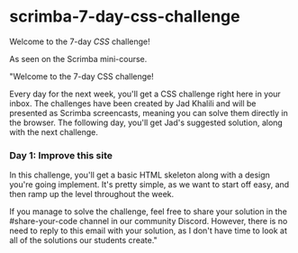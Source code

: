 # scrimba-7-day-css-challenge
Welcome to the 7-day _CSS_ challenge! 

As seen on the Scrimba mini-course.

"Welcome to the 7-day CSS challenge!

Every day for the next week, you'll get a CSS challenge right here in your inbox. The challenges have been created by Jad Khalili and will be presented as Scrimba screencasts, meaning you can solve them directly in the browser. The following day, you'll get Jad's suggested solution, along with the next challenge.

### Day 1: Improve this site

In this challenge, you'll get a basic HTML skeleton along with a design you're going implement. It's pretty simple, as we want to start off easy, and then ramp up the level throughout the week.

If you manage to solve the challenge, feel free to share your solution in the #share-your-code channel in our community Discord. However, there is no need to reply to this email with your solution, as I don't have time to look at all of the solutions our students create."
